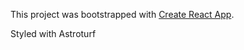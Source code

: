 This project was bootstrapped with [Create React App](https://github.com/facebook/create-react-app).

Styled with Astroturf

